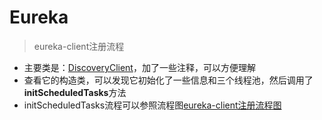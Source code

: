 Eureka
=====
> eureka-client注册流程  

- 主要类是：[DiscoveryClient](./eureka-client/src/main/java/com/netflix/discovery/DiscoveryClient.java)，加了一些注释，可以方便理解
- 查看它的构造类，可以发现它初始化了一些信息和三个线程池，然后调用了**initScheduledTasks**方法
- initScheduledTasks流程可以参照流程图[eureka-client注册流程图](./images/eureka-client注册流程.jpg)
